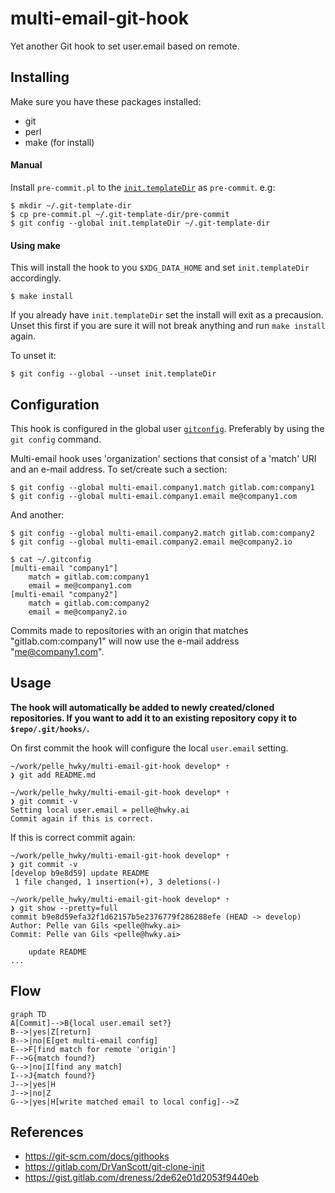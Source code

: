 # multi-email-git-hook

Yet another Git hook to set user.email based on remote.

## Installing
Make sure you have these packages installed:
- git
- perl
- make (for install)

#### Manual
Install `pre-commit.pl` to the [`init.templateDir`][template-dir] as `pre-commit`. e.g:
```
$ mkdir ~/.git-template-dir
$ cp pre-commit.pl ~/.git-template-dir/pre-commit
$ git config --global init.templateDir ~/.git-template-dir
```

#### Using make
This will install the hook to you `$XDG_DATA_HOME` and set `init.templateDir` accordingly.
```
$ make install
```

If you already have `init.templateDir` set the install will exit as a precausion. Unset this first if you are sure it will not break anything and run `make install` again.

To unset it:
```
$ git config --global --unset init.templateDir
```

[template-dir]:https://git-scm.com/docs/git-init#_template_directory

## Configuration
This hook is configured in the global user [`gitconfig`][gitconfig]. Preferably by using the `git config` command.

Multi-email hook uses 'organization' sections that consist of a 'match' URI and an e-mail address.
To set/create such a section:
```
$ git config --global multi-email.company1.match gitlab.com:company1
$ git config --global multi-email.company1.email me@company1.com
```
And another:
```
$ git config --global multi-email.company2.match gitlab.com:company2
$ git config --global multi-email.company2.email me@company2.io
```
```
$ cat ~/.gitconfig
[multi-email "company1"]
	match = gitlab.com:company1
	email = me@company1.com
[multi-email "company2"]
	match = gitlab.com:company2
	email = me@company2.io
```

Commits made to repositories with an origin that matches "gitlab.com:company1" will now use the e-mail address "me@company1.com".

[gitconfig]:https://git-scm.com/docs/git-config#FILES

## Usage
**The hook will automatically be added to newly created/cloned repositories.
If you want to add it to an existing repository copy it to `$repo/.git/hooks/`.**

On first commit the hook will configure the local `user.email` setting.

```
~/work/pelle_hwky/multi-email-git-hook develop* ⇡
❯ git add README.md

~/work/pelle_hwky/multi-email-git-hook develop* ⇡
❯ git commit -v
Setting local user.email = pelle@hwky.ai
Commit again if this is correct.
```
If this is correct commit again:
```
~/work/pelle_hwky/multi-email-git-hook develop* ⇡
❯ git commit -v
[develop b9e8d59] update README
 1 file changed, 1 insertion(+), 3 deletions(-)
```
```
~/work/pelle_hwky/multi-email-git-hook develop* ⇡
❯ git show --pretty=full
commit b9e8d59efa32f1d62157b5e2376779f286288efe (HEAD -> develop)
Author: Pelle van Gils <pelle@hwky.ai>
Commit: Pelle van Gils <pelle@hwky.ai>

    update README
...
```

## Flow
```mermaid
graph TD
A[Commit]-->B{local user.email set?}
B-->|yes|Z[return]
B-->|no|E[get multi-email config]
E-->F[find match for remote 'origin']
F-->G{match found?}
G-->|no|I[find any match]
I-->J{match found?}
J-->|yes|H
J-->|no|Z
G-->|yes|H[write matched email to local config]-->Z
```

## References
- https://git-scm.com/docs/githooks
- https://gitlab.com/DrVanScott/git-clone-init
- https://gist.gitlab.com/dreness/2de62e01d2053f9440eb